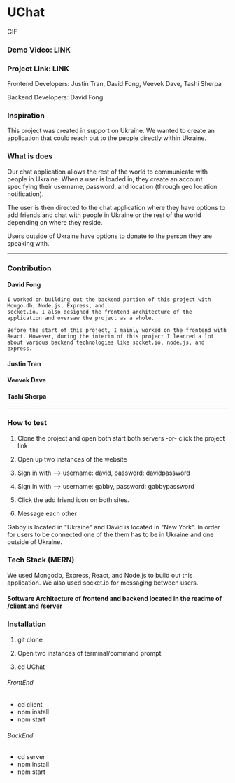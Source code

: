 # UChat

GIF

### Demo Video: LINK

### Project Link: LINK

Frontend Developers: Justin Tran, David Fong, Veevek Dave, Tashi Sherpa

Backend Developers: David Fong

### Inspiration

This project was created in support on Ukraine. We wanted to create an application that could reach out to the people directly within Ukraine.

### What is does

Our chat application allows the rest of the world to communicate with people in Ukraine. When a user is loaded in, they create an account specifying their username, password, and location (through geo location notification).

The user is then directed to the chat application where they have options to add friends and chat with people in Ukraine or the rest of the world depending on where they reside.

Users outside of Ukraine have options to donate to the person they are speaking with.

---

### Contribution

#### David Fong

    I worked on building out the backend portion of this project with Mongo.db, Node.js, Express, and
    socket.io. I also designed the frontend architecture of the application and oversaw the project as a whole.

    Before the start of this project, I mainly worked on the frontend with React. However, during the interim of this project I leanred a lot about various backend technologies like socket.io, node.js, and express.

#### Justin Tran

#### Veevek Dave

#### Tashi Sherpa

---

### How to test

1. Clone the project and open both start both servers -or- click the project link

2. Open up two instances of the website

3. Sign in with --> username: david, password: davidpassword

4. Sign in with --> username: gabby, password: gabbypassword

5. Click the add friend icon on both sites.

6. Message each other

Gabby is located in "Ukraine" and David is located in "New York". In order for users to be connected one of the them has to be in Ukraine and one outside of Ukraine.

### Tech Stack (MERN)

We used Mongodb, Express, React, and Node.js to build out this application. We also used socket.io for messaging between users.

#### Software Architecture of frontend and backend located in the readme of /client and /server

### Installation

1. git clone

2. Open two instances of terminal/command prompt

3. cd UChat

###### FrontEnd

- cd client
- npm install
- npm start

###### BackEnd

- cd server
- npm install
- npm start
